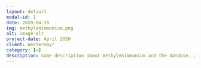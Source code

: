 ```yaml
---
layout: default
modal-id: 1
date: 2020-04-20
img: methylenimmonium.png
alt: image-alt
project-date: April 2020
client: Westermayr
category: [x]
description: Some description about methylenimmonium and the databse, and what excited state chemistry this molecule shows ...
---
```

